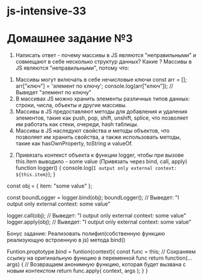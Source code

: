# js-intensive-33
# Домашнее задание №3

1) Написать ответ - почему массивы в JS являются "неправильными" и совмещают в себе несколько структур данных? Какие ?
Массивы в JS являются "неправильными", потому что:
  1. Массивы могут включать в себе нечисловые ключи
    const arr = [];
    arr["ключ"] = 'элемент по ключу';
    console.log(arr["ключ"]);  // Выведет "элемент по ключу"
  2. В массивах JS можно хранить элементы различных типов данных: строки, числа, объекты и другие массивы.
  3. Массивы в JS предоставляют методы для добавления и удаления элементов, такие как push, pop, shift, unshift, splice, что позволяет им работать как стеки, очереди, hash таблицы.
  4. Массивы в JS наследуют свойства и методы объектов, что позволяет им хранить свойства, а также использовать методы, такие как hasOwnProperty, toString и valueOf.
   
2) Привязать контекст объекта к функции logger, чтобы при вызове this.item выводило - some value (Привязать через bind, call, apply)
  function logger() {
    console.log(`I output only external context: ${this.item}`);
  }
  
  const obj = { item: "some value" };
  
  const boundLogger = logger.bind(obj);
  boundLogger(); // Выведет: "I output only external context: some value"

  logger.call(obj); // Выведет: "I output only external context: some value"
  logger.apply(obj); // Выведет: "I output only external context: some value"


  
Бонус задание: Реализовать полифил(собственную функцию реализующую встроенную в js) метода bind()

Funtion.proptotype.bind = funtion(context){
	const func = this; // Сохраняем ссылку на оригинальную функцию в переменной func
	return function(…args) {  // Возвращаем анонимную функцию, которая будет вызвана с новым контекстом
		return func.apply(
			context,
			args
		);
  }
}
